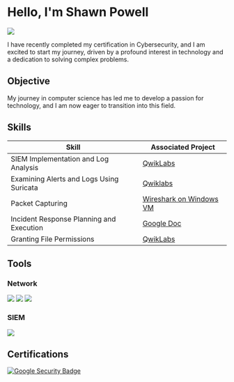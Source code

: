 # Hello, I'm Shawn Powell
<a href="https://www.linkedin.com/in/shawncp16/"><img src="https://img.shields.io/badge/-LinkedIn-0072b1?&style=for-the-badge&logo=linkedin&logoColor=white" /></a>

I have recently completed my certification in Cybersecurity, and I am excited to start my journey, driven by a profound interest in technology and a dedication to solving complex problems.

## Objective

My journey in computer science has led me to develop a passion for technology, and I am now eager to transition into this field.

## Skills

| Skill                                         | Associated Project         |
|-----------------------------------------------|----------------------------|
| SIEM Implementation and Log Analysis            | <a href="https://docs.google.com/document/d/1VYrUMAqBeaFbOAn7CJXkL8uRvG9SXQlpDGCmaBXnEVo/edit?usp=sharing">QwikLabs</a>|
| Examining Alerts and Logs Using Suricata        | <a href="https://docs.google.com/document/d/1vmARwu_-bgHbqDbo6ICEYQynQuDfh74PFnVoKpKQ98Q/edit?tab=t.0">Qwiklabs</a>|
| Packet Capturing                                |<a href="https://docs.google.com/document/d/1t0fwy5XiCfu_X5HT1klP08OgVukdwO22c_GkK2Rzoxk/edit?tab=t.0">Wireshark on Windows VM</a>|
| Incident Response Planning and Execution        | <a href="https://docs.google.com/document/d/1rTmnKpjksxoW7vccuHXNYLAoSDHNKwZBqfFEZsDP28o/edit?usp=sharing">Google Doc</a>|
| Granting File Permissions                       |<a href="https://docs.google.com/document/d/1P_50pkDmIixnu0cczhZ0ku4Gii5mTVoWz2IfgBwMnVM/edit?tab=t.0">QwikLabs</a>|

## Tools

### Network
<div>
    <img src="https://img.shields.io/badge/-Wireshark-1679A7?&style=for-the-badge&logo=Wireshark&logoColor=white" />
    <img src="https://img.shields.io/badge/-Suricata-EF3B2D?&style=for-the-badge&logo=Suricata&logoColor=white" />
    <img src="https://img.shields.io/badge/tcdump-white?style=for-the-badge&color=ffffff&labelColor=000000" />
</div>

### SIEM
<div>
    <img src="https://img.shields.io/badge/-Splunk-000000?&style=for-the-badge&logo=Splunk&logoColor=white" />
</div>

## Certifications

<div>
<a href="https://coursera.org/share/caad1f759e3d082671009e2410313476" target="_blank">
  <img src="https://img.shields.io/badge/Google%20Security-blue?style=for-the-badge&color=007BFF" alt="Google Security Badge">
</a>
